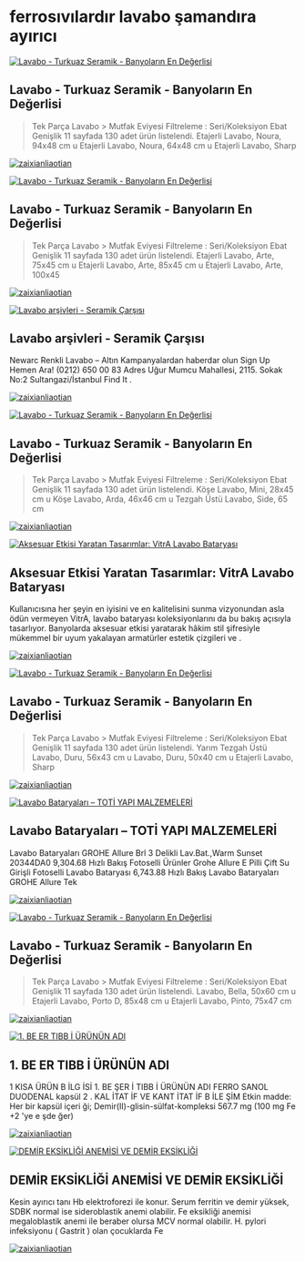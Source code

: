 # ferrosıvılardır lavabo şamandıra ayırıcı
<a href="https://mnn.zoosnet.net/LR/Chatpre.aspx?id=MNN94995150&p=https://topgrinding.com/" target="_blank">![Lavabo - Turkuaz Seramik - Banyoların En Değerlisi](https://github.com/technlg/images/blob/main/58.jpg)</a>
## Lavabo - Turkuaz Seramik - Banyoların En Değerlisi
> Tek Parça Lavabo > Mutfak Eviyesi Filtreleme : Seri/Koleksiyon Ebat Genişlik 11 sayfada 130 adet ürün listelendi. Etajerli Lavabo, Noura, 94x48 cm u Etajerli Lavabo, Noura, 64x48 cm u Etajerli Lavabo, Sharp 
<a href="https://mnn.zoosnet.net/LR/Chatpre.aspx?id=MNN94995150&p=https://topgrinding.com/" target="_blank"><img src="https://github.com/technlg/images/raw/main/chat11.jpg" alt="zaixianliaotian"/></a><a href="//whatsapp.shibangsoft.com/WhatsApp.php" ><img src="https://github.com/technlg/images/raw/main/chat11.png" alt=""></a>
<a href="https://mnn.zoosnet.net/LR/Chatpre.aspx?id=MNN94995150&p=https://topgrinding.com/" target="_blank">![Lavabo - Turkuaz Seramik - Banyoların En Değerlisi](https://github.com/technlg/images/blob/main/38.jpg)</a>
## Lavabo - Turkuaz Seramik - Banyoların En Değerlisi
> Tek Parça Lavabo > Mutfak Eviyesi Filtreleme : Seri/Koleksiyon Ebat Genişlik 11 sayfada 130 adet ürün listelendi. Etajerli Lavabo, Arte, 75x45 cm u Etajerli Lavabo, Arte, 85x45 cm u Etajerli Lavabo, Arte, 100x45 
<a href="https://mnn.zoosnet.net/LR/Chatpre.aspx?id=MNN94995150&p=https://topgrinding.com/" target="_blank"><img src="https://github.com/technlg/images/raw/main/chat11.jpg" alt="zaixianliaotian"/></a><a href="//whatsapp.shibangsoft.com/WhatsApp.php" ><img src="https://github.com/technlg/images/raw/main/chat11.png" alt=""></a>
<a href="https://mnn.zoosnet.net/LR/Chatpre.aspx?id=MNN94995150&p=https://topgrinding.com/" target="_blank">![Lavabo arşivleri - Seramik Çarşısı](https://github.com/technlg/images/blob/main/33.jpg)</a>
## Lavabo arşivleri - Seramik Çarşısı
Newarc Renkli Lavabo – Altın Kampanyalardan haberdar olun Sign Up Hemen Ara! (0212) 650 00 83 Adres Uğur Mumcu Mahallesi, 2115. Sokak No:2 Sultangazi/İstanbul Find It .
<a href="https://mnn.zoosnet.net/LR/Chatpre.aspx?id=MNN94995150&p=https://topgrinding.com/" target="_blank"><img src="https://github.com/technlg/images/raw/main/chat11.jpg" alt="zaixianliaotian"/></a><a href="//whatsapp.shibangsoft.com/WhatsApp.php" ><img src="https://github.com/technlg/images/raw/main/chat11.png" alt=""></a>
<a href="https://mnn.zoosnet.net/LR/Chatpre.aspx?id=MNN94995150&p=https://topgrinding.com/" target="_blank">![Lavabo - Turkuaz Seramik - Banyoların En Değerlisi](https://github.com/technlg/images/blob/main/12.jpg)</a>
## Lavabo - Turkuaz Seramik - Banyoların En Değerlisi
> Tek Parça Lavabo > Mutfak Eviyesi Filtreleme : Seri/Koleksiyon Ebat Genişlik 11 sayfada 130 adet ürün listelendi. Köşe Lavabo, Mini, 28x45 cm u Köşe Lavabo, Arda, 46x46 cm u Tezgah Üstü Lavabo, Side, 65 cm 
<a href="https://mnn.zoosnet.net/LR/Chatpre.aspx?id=MNN94995150&p=https://topgrinding.com/" target="_blank"><img src="https://github.com/technlg/images/raw/main/chat11.jpg" alt="zaixianliaotian"/></a><a href="//whatsapp.shibangsoft.com/WhatsApp.php" ><img src="https://github.com/technlg/images/raw/main/chat11.png" alt=""></a>
<a href="https://mnn.zoosnet.net/LR/Chatpre.aspx?id=MNN94995150&p=https://topgrinding.com/" target="_blank">![Aksesuar Etkisi Yaratan Tasarımlar: VitrA Lavabo Bataryası](https://github.com/technlg/images/blob/main/34.jpg)</a>
## Aksesuar Etkisi Yaratan Tasarımlar: VitrA Lavabo Bataryası
Kullanıcısına her şeyin en iyisini ve en kalitelisini sunma vizyonundan asla ödün vermeyen VitrA, lavabo bataryası koleksiyonlarını da bu bakış açısıyla tasarlıyor. Banyolarda aksesuar etkisi yaratarak hâkim stil şifresiyle mükemmel bir uyum yakalayan armatürler estetik çizgileri ve .
<a href="https://mnn.zoosnet.net/LR/Chatpre.aspx?id=MNN94995150&p=https://topgrinding.com/" target="_blank"><img src="https://github.com/technlg/images/raw/main/chat11.jpg" alt="zaixianliaotian"/></a><a href="//whatsapp.shibangsoft.com/WhatsApp.php" ><img src="https://github.com/technlg/images/raw/main/chat11.png" alt=""></a>
<a href="https://mnn.zoosnet.net/LR/Chatpre.aspx?id=MNN94995150&p=https://topgrinding.com/" target="_blank">![Lavabo - Turkuaz Seramik - Banyoların En Değerlisi](https://github.com/technlg/images/blob/main/3.jpg)</a>
## Lavabo - Turkuaz Seramik - Banyoların En Değerlisi
> Tek Parça Lavabo > Mutfak Eviyesi Filtreleme : Seri/Koleksiyon Ebat Genişlik 11 sayfada 130 adet ürün listelendi. Yarım Tezgah Üstü Lavabo, Duru, 56x43 cm u Lavabo, Duru, 50x40 cm u Etajerli Lavabo, Sharp 
<a href="https://mnn.zoosnet.net/LR/Chatpre.aspx?id=MNN94995150&p=https://topgrinding.com/" target="_blank"><img src="https://github.com/technlg/images/raw/main/chat11.jpg" alt="zaixianliaotian"/></a><a href="//whatsapp.shibangsoft.com/WhatsApp.php" ><img src="https://github.com/technlg/images/raw/main/chat11.png" alt=""></a>
<a href="https://mnn.zoosnet.net/LR/Chatpre.aspx?id=MNN94995150&p=https://topgrinding.com/" target="_blank">![Lavabo Bataryaları – TOTİ YAPI MALZEMELERİ](https://github.com/technlg/images/blob/main/3.jpg)</a>
## Lavabo Bataryaları – TOTİ YAPI MALZEMELERİ
Lavabo Bataryaları GROHE Allure Brl 3 Delikli Lav.Bat.,Warm Sunset 20344DA0 9,304.68 Hızlı Bakış Fotoselli Ürünler Grohe Allure E Pilli Çift Su Girişli Fotoselli Lavabo Bataryası 6,743.88 Hızlı Bakış Lavabo Bataryaları GROHE Allure Tek 
<a href="https://mnn.zoosnet.net/LR/Chatpre.aspx?id=MNN94995150&p=https://topgrinding.com/" target="_blank"><img src="https://github.com/technlg/images/raw/main/chat11.jpg" alt="zaixianliaotian"/></a><a href="//whatsapp.shibangsoft.com/WhatsApp.php" ><img src="https://github.com/technlg/images/raw/main/chat11.png" alt=""></a>
<a href="https://mnn.zoosnet.net/LR/Chatpre.aspx?id=MNN94995150&p=https://topgrinding.com/" target="_blank">![Lavabo - Turkuaz Seramik - Banyoların En Değerlisi](https://github.com/technlg/images/blob/main/64.jpg)</a>
## Lavabo - Turkuaz Seramik - Banyoların En Değerlisi
> Tek Parça Lavabo > Mutfak Eviyesi Filtreleme : Seri/Koleksiyon Ebat Genişlik 11 sayfada 130 adet ürün listelendi. Lavabo, Bella, 50x60 cm u Etajerli Lavabo, Porto D, 85x48 cm u Etajerli Lavabo, Pinto, 75x47 cm 
<a href="https://mnn.zoosnet.net/LR/Chatpre.aspx?id=MNN94995150&p=https://topgrinding.com/" target="_blank"><img src="https://github.com/technlg/images/raw/main/chat11.jpg" alt="zaixianliaotian"/></a><a href="//whatsapp.shibangsoft.com/WhatsApp.php" ><img src="https://github.com/technlg/images/raw/main/chat11.png" alt=""></a>
<a href="https://mnn.zoosnet.net/LR/Chatpre.aspx?id=MNN94995150&p=https://topgrinding.com/" target="_blank">![1. BE ER TIBB İ ÜRÜNÜN ADI](https://github.com/technlg/images/blob/main/37.jpg)</a>
## 1. BE ER TIBB İ ÜRÜNÜN ADI
1 KISA ÜRÜN B İLG İSİ 1. BE ŞER İ TIBB İ ÜRÜNÜN ADI FERRO SANOL DUODENAL kapsül 2 . KAL İTAT İF VE KANT İTAT İF B İLE ŞİM Etkin madde: Her bir kapsül içeri ği; Demir(II)-glisin-sülfat-kompleksi 567.7 mg (100 mg Fe +2 'ye e şde ğer)
<a href="https://mnn.zoosnet.net/LR/Chatpre.aspx?id=MNN94995150&p=https://topgrinding.com/" target="_blank"><img src="https://github.com/technlg/images/raw/main/chat11.jpg" alt="zaixianliaotian"/></a><a href="//whatsapp.shibangsoft.com/WhatsApp.php" ><img src="https://github.com/technlg/images/raw/main/chat11.png" alt=""></a>
<a href="https://mnn.zoosnet.net/LR/Chatpre.aspx?id=MNN94995150&p=https://topgrinding.com/" target="_blank">![DEMİR EKSİKLİĞİ ANEMİSİ VE DEMİR EKSİKLİĞİ](https://github.com/technlg/images/blob/main/60.jpg)</a>
## DEMİR EKSİKLİĞİ ANEMİSİ VE DEMİR EKSİKLİĞİ
Kesin ayırıcı tanı Hb elektroforezi ile konur.  Serum ferritin ve demir yüksek, SDBK normal ise sideroblastik anemi olabilir.  Fe eksikliği anemisi megaloblastik anemi ile beraber olursa MCV normal olabilir.  H. pylori infeksiyonu ( Gastrit ) olan çocuklarda Fe 
<a href="https://mnn.zoosnet.net/LR/Chatpre.aspx?id=MNN94995150&p=https://topgrinding.com/" target="_blank"><img src="https://github.com/technlg/images/raw/main/chat11.jpg" alt="zaixianliaotian"/></a><a href="//whatsapp.shibangsoft.com/WhatsApp.php" ><img src="https://github.com/technlg/images/raw/main/chat11.png" alt=""></a>
